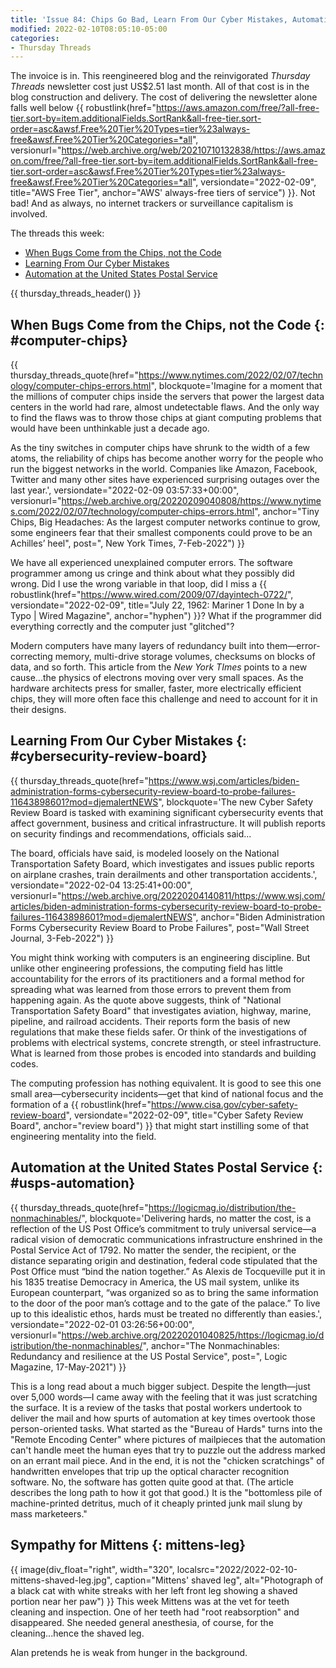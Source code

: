 ```yaml
---
title: 'Issue 84: Chips Go Bad, Learn From Our Cyber Mistakes, Automation at the USPS'
modified: 2022-02-10T08:05:10-05:00
categories:
- Thursday Threads
---
```

The invoice is in. 
This reengineered blog and the reinvigorated <i>Thursday Threads</i> newsletter cost just US$2.51 last month.
All of that cost is in the blog construction and delivery. 
The cost of delivering the newsletter alone falls well below {{ robustlink(href="https://aws.amazon.com/free/?all-free-tier.sort-by=item.additionalFields.SortRank&all-free-tier.sort-order=asc&awsf.Free%20Tier%20Types=tier%23always-free&awsf.Free%20Tier%20Categories=*all", versionurl="https://web.archive.org/web/20210710132838/https://aws.amazon.com/free/?all-free-tier.sort-by=item.additionalFields.SortRank&all-free-tier.sort-order=asc&awsf.Free%20Tier%20Types=tier%23always-free&awsf.Free%20Tier%20Categories=*all", versiondate="2022-02-09", title="AWS Free Tier", anchor="AWS' always-free tiers of service") }}. 
Not bad!
And as always, no internet trackers or surveillance capitalism is involved.

The threads this week:

* [When Bugs Come from the Chips, not the Code]({filename}/2022-02-10-issue-84-chip-bugs--cyber-board--usps-automation#computer-chips)
* [Learning From Our Cyber Mistakes]({filename}/2022-02-10-issue-84-chip-bugs--cyber-board--usps-automation#cybersecurity-review-board)
* [Automation at the United States Postal Service]({filename}/2022-02-10-issue-84-chip-bugs--cyber-board--usps-automation#usps-automation)

{{ thursday_threads_header() }}


## When Bugs Come from the Chips, not the Code {: #computer-chips}


{{ thursday_threads_quote(href="https://www.nytimes.com/2022/02/07/technology/computer-chips-errors.html",
 blockquote='Imagine for a moment that the millions of computer chips inside the servers that power the largest data centers in the world had rare, almost undetectable flaws. And the only way to find the flaws was to throw those chips at giant computing problems that would have been unthinkable just a decade ago.

As the tiny switches in computer chips have shrunk to the width of a few atoms, the reliability of chips has become another worry for the people who run the biggest networks in the world. Companies like Amazon, Facebook, Twitter and many other sites have experienced surprising outages over the last year.',
 versiondate="2022-02-09 03:57:33+00:00",
 versionurl="https://web.archive.org/20220209040808/https://www.nytimes.com/2022/02/07/technology/computer-chips-errors.html",
 anchor="Tiny Chips, Big Headaches: As the largest computer networks continue to grow, some engineers fear that their smallest components could prove to be an Achilles’ heel",
 post=", New York Times, 7-Feb-2022") }}

We have all experienced unexplained computer errors. 
The software programmer among us cringe and think about what they possibly did wrong. 
Did I use the wrong variable in that loop, did I miss a {{ robustlink(href="https://www.wired.com/2009/07/dayintech-0722/", versiondate="2022-02-09", title="July 22, 1962: Mariner 1 Done In by a Typo | Wired Magazine", anchor="hyphen") }}?
What if the programmer did everything correctly and the computer just "glitched"?

Modern computers have many layers of redundancy built into them—error-correcting memory, multi-drive storage volumes, checksums on blocks of data, and so forth. 
This article from the _New York TImes_ points to a new cause...the physics of electrons moving over very small spaces. 
As the hardware architects press for smaller, faster, more electrically efficient chips, they will more often face this challenge and need to account for it in their designs.


## Learning From Our Cyber Mistakes {: #cybersecurity-review-board}

{{ thursday_threads_quote(href="https://www.wsj.com/articles/biden-administration-forms-cybersecurity-review-board-to-probe-failures-11643898601?mod=djemalertNEWS",
 blockquote='The new Cyber Safety Review Board is tasked with examining significant cybersecurity events that affect government, business and critical infrastructure. It will publish reports on security findings and recommendations, officials said...

The board, officials have said, is modeled loosely on the National Transportation Safety Board, which investigates and issues public reports on airplane crashes, train derailments and other transportation accidents.',
 versiondate="2022-02-04 13:25:41+00:00",
 versionurl="https://web.archive.org/20220204140811/https://www.wsj.com/articles/biden-administration-forms-cybersecurity-review-board-to-probe-failures-11643898601?mod=djemalertNEWS",
 anchor="Biden Administration Forms Cybersecurity Review Board to Probe Failures",
 post="Wall Street Journal, 3-Feb-2022") }}

You might think working with computers is an engineering discipline. 
But unlike other engineering professions, the computing field has little accountability for the errors of its practitioners and a formal method for spreading what was learned from those errors to prevent them from happening again. 
As the quote above suggests, think of "National Transportation Safety Board" that investigates aviation, highway, marine, pipeline, and railroad accidents. 
Their reports form the basis of new regulations that make these fields safer. 
Or think of the investigations of problems with electrical systems, concrete strength, or steel infrastructure. 
What is learned from those probes is encoded into standards and building codes. 

The computing profession has nothing equivalent. 
It is good to see this one small area—cybersecurity incidents—get that kind of national focus and the formation of a {{ robustlink(href="https://www.cisa.gov/cyber-safety-review-board", versiondate="2022-02-09", title="Cyber Safety Review Board", anchor="review board") }} that might start instilling some of that engineering mentality into the field.


## Automation at the United States Postal Service {: #usps-automation}

{{ thursday_threads_quote(href="https://logicmag.io/distribution/the-nonmachinables/",
 blockquote='Delivering hards, no matter the cost, is a reflection of the US Post Office’s commitment to truly universal service—a radical vision of democratic communications infrastructure enshrined in the Postal Service Act of 1792. No matter the sender, the recipient, or the distance separating origin and destination, federal code stipulated that the Post Office must “bind the nation together.” As Alexis de Tocqueville put it in his 1835 treatise Democracy in America, the US mail system, unlike its European counterpart, “was organized so as to bring the same information to the door of the poor man’s cottage and to the gate of the palace.” To live up to this idealistic ethos, hards must be treated no differently than easies.',
 versiondate="2022-02-01 03:26:56+00:00",
 versionurl="https://web.archive.org/20220201040825/https://logicmag.io/distribution/the-nonmachinables/",
 anchor="The Nonmachinables: Redundancy and resilience at the US Postal Service",
 post=", Logic Magazine, 17-May-2021") }}

This is a long read about a much bigger subject. 
Despite the length—just over 5,000 words—I came away with the feeling that it was just scratching the surface. 
It is a review of the tasks that postal workers undertook to deliver the mail and how spurts of automation at key times overtook those person-oriented tasks. 
What started as the "Bureau of Hards" turns into the "Remote Encoding Center" where pictures of mailpieces that the automation can't handle meet the human eyes that try to puzzle out the address marked on an errant mail piece.
And in the end, it is not the "chicken scratchings" of handwritten envelopes that trip up the optical character recognition software. 
No, the software has gotten quite good at that. (The article describes the long path to how it got that good.)
It is the "bottomless pile of machine-printed detritus, much of it cheaply printed junk mail slung by mass marketeers."

## Sympathy for Mittens {: mittens-leg}

{{ image(div_float="right", width="320", localsrc="2022/2022-02-10-mittens-shaved-leg.jpg", caption="Mittens' shaved leg", alt="Photograph of a black cat with white streaks with her left front leg showing a shaved portion near her paw") }}  This week Mittens was at the vet for teeth cleaning and inspection. 
One of her teeth had "root reabsorption" and disappeared. 
She needed general anesthesia, of course, for the cleaning...hence the shaved leg.

Alan pretends he is weak from hunger in the background.